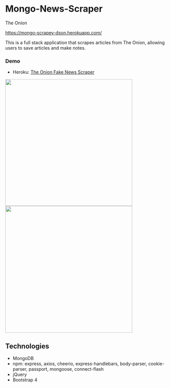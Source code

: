 # Mongo-News-Scraper
The Onion

https://mongo-scrapey-dson.herokuapp.com/

This is a full stack application that scrapes articles from The Onion, allowing users to save articles and make notes.  

### Demo
* Heroku: [The Onion Fake News Scraper](https://mongo-scrapey-dson.herokuapp.com/)

<img src="" width="400"/>  <img src="" width="400"/>

## Technologies
* MongoDB 
* npm: express, axios, cheerio, express-handlebars, body-parser, cookie-parser, passport, mongoose, connect-flash
* jQuery 
* Bootstrap 4
